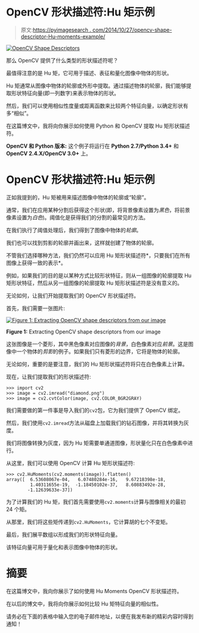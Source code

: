 # OpenCV 形状描述符:Hu 矩示例

> 原文:[https://pyimagesearch . com/2014/10/27/opencv-shape-descriptor-Hu-moments-example/](https://pyimagesearch.com/2014/10/27/opencv-shape-descriptor-hu-moments-example/)

[![OpenCV Shape Descriptors](../Images/b6935876cffc3b3f54f3ddfb38c073a7.png)](https://pyimagesearch.com/wp-content/uploads/2014/05/opencv-shape-descriptors.png)

那么 OpenCV 提供了什么类型的形状描述符呢？

最值得注意的是 Hu 矩，它可用于描述、表征和量化图像中物体的形状。

Hu 矩通常从图像中物体的轮廓或外形中提取。通过描述物体的轮廓，我们能够提取形状特征向量(即一列数字)来表示物体的形状。

然后，我们可以使用相似性度量或距离函数来比较两个特征向量，以确定形状有多“相似”。

在这篇博文中，我将向你展示如何使用 Python 和 OpenCV 提取 Hu 矩形状描述符。

**OpenCV 和 Python 版本:**
这个例子将运行在 **Python 2.7/Python 3.4+** 和 **OpenCV 2.4.X/OpenCV 3.0+** 上。

# OpenCV 形状描述符:Hu 矩示例

正如我提到的，Hu 矩被用来描述图像中物体的轮廓或“轮廓”。

通常，我们在应用某种分割后获得这个形状(即，将背景像素设置为*黑色*，将前景像素设置为*白色*)。阈值化是获得我们的分割的最常见的方法。

在我们执行了阈值处理后，我们得到了图像中物体的*轮廓*。

我们也可以找到剪影的轮廓并画出来，这样就创建了物体的轮廓。

不管我们选择哪种方法，我们仍然可以应用 Hu 矩形状描述符*，只要我们在所有图像上获得一致的表示*。

例如，如果我们的目的是以某种方式比较形状特征，则从一组图像的轮廓提取 Hu 矩形状特征，然后从另一组图像的轮廓提取 Hu 矩形状描述符是没有意义的。

无论如何，让我们开始提取我们的 OpenCV 形状描述符。

首先，我们需要一张图片:

[![Figure 1: Extracting OpenCV shape descriptors from our image](../Images/eb15a380810e55e41f855cb6bc71c40c.png)](https://pyimagesearch.com/wp-content/uploads/2014/05/diamond.png)

**Figure 1:** Extracting OpenCV shape descriptors from our image

这张图像是一个菱形，其中黑色像素对应图像的*背景*，白色像素对应*前景*。这是图像中一个物体的*剪影*的例子。如果我们只有菱形的边界，它将是物体的轮廓。

无论如何，重要的是要注意，我们的 Hu 矩形状描述符将只在白色像素上计算。

现在，让我们提取我们的形状描述符:

```
>>> import cv2
>>> image = cv2.imread("diamond.png")
>>> image = cv2.cvtColor(image, cv2.COLOR_BGR2GRAY)

```

我们需要做的第一件事是导入我们的`cv2`包，它为我们提供了 OpenCV 绑定。

然后，我们使用`cv2.imread`方法从磁盘上加载我们的钻石图像，并将其转换为灰度。

我们将图像转换为灰度，因为 Hu 矩需要单通道图像，形状量化只在白色像素中进行。

从这里，我们可以使用 OpenCV 计算 Hu 矩形状描述符:

```
>>> cv2.HuMoments(cv2.moments(image)).flatten()
array([  6.53608067e-04,   6.07480284e-16,   9.67218398e-18,
         1.40311655e-19,  -1.18450102e-37,   8.60883492e-28,
        -1.12639633e-37])

```

为了计算我们的 Hu 矩，我们首先需要使用`cv2.moments`计算与图像相关的最初 24 个矩。

从那里，我们将这些矩传递到`cv2.HuMoments`，它计算胡的七个不变矩。

最后，我们展平数组以形成我们的形状特征向量。

该特征向量可用于量化和表示图像中物体的形状。

# 摘要

在这篇博文中，我向你展示了如何使用 Hu Moments OpenCV 形状描述符。

在以后的博文中，我将向你展示如何比较 Hu 矩特征向量的相似性。

请务必在下面的表格中输入您的电子邮件地址，以便在我发布新的精彩内容时得到通知！